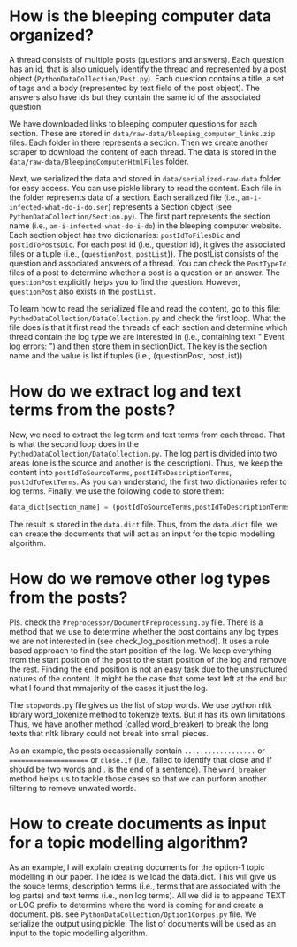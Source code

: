# How is the bleeping computer data organized?
   
A thread consists of multiple posts (questions and answers). Each question has an id, that is also uniquely identify the thread and represented by a post object (`PythonDataCollection/Post.py`).
Each question contains a title, a set of tags and a body (represented by text field of the post object). The answers also have ids but they contain the same id of the associated question.

We have downloaded links to bleeping computer questions for each section. These are stored in `data/raw-data/bleeping_computer_links.zip` files. Each folder in there represents a section. Then we create another scraper to download the content of each thread. The data is stored in the `data/raw-data/BleepingComputerHtmlFiles` folder.

Next, we serialized the data and stored in `data/serialized-raw-data` folder for easy access. You can use pickle library to read the content. Each file in the folder represents data of a section. Each serailized file (i.e., `am-i-infected-what-do-i-do.ser`) represents a Section object (see `PythonDataCollection/Section.py`). The first part represents the section name (i.e., `am-i-infected-what-do-i-do`) in the bleeping computer website. Each section object has two dictionaries: `postIdToFilesDic` and `postIdToPostsDic`. For each post id (i.e., question id), it gives the associated files or a tuple (i.e., (`questionPost`, `postList`)). The postList consists of the question and associated answers of a thread. You can check the `PostTypeId` files of a post to determine whether a post is a question or an answer. The `questionPost` explicitly helps you to find the question. However, `questionPost` also exists in the `postList`.

To learn how to read the serialized file and read the content, go to this file: `PythodDataCollection/DataCollection.py` and check the first loop. What the file does is that it first read the threads of each section and determine which thread contain the log type we are interested in (i.e., containing text " Event log errors: ") and then store them in sectionDict. The key is the section name and the value is list if tuples (i.e., (questionPost, postList)) 

# How do we extract log and text terms from the posts?

Now, we need to extract the log term and text terms from each thread. That is what the second loop does in the `PythodDataCollection/DataCollection.py`. The log part is divided into two areas (one is the source and another is the description). Thus, we keep the content into `postIdToSourceTerms`, `postIdToDescriptionTerms`, `postIdToTextTerms`. As you can understand, the first two dictionaries refer to log terms.
Finally, we use the following code to store them:

```python
data_dict[section_name] = (postIdToSourceTerms,postIdToDescriptionTerms,postIdToTextTerms,postIdToThreads)
```

The result is stored in the `data.dict` file. Thus, from the `data.dict` file, we can create the documents that will act as an input for the topic modelling algorithm.

# How do we remove other log types from the posts?

Pls. check the `Preprocessor/DocumentPreprocessing.py` file. There is a method that we use to determine whether the post contains any log types we are not interested in (see check_log_position method). It uses a rule based approach to find the start position of the log. We keep everything from the start position of the post to the start position of the log and remove the rest. Finding the end position is not an easy task due to the unstructured natures of the content. It might be the case that some text left at the end but what I found that mmajority of the cases it just the log.

The `stopwords.py` file gives us the list of stop words. We use python nltk library word_tokenize method to tokenize texts. But it has its own limitations. Thus, we have another method (called word_breaker) to break the long texts that nltk library could not break into small pieces.

As an example, the posts occassionally contain `..................` or `====================` or `close.If` (i.e., failed to identify that close and If should be two words and . is the end of a sentence). The `word_breaker` method helps us to tackle those cases so that we can purform another filtering to remove unwated words.

# How to create documents as input for a topic modelling algorithm?

As an example, I will explain creating documents for the option-1 topic modelling in our paper. The idea is we load the data.dict. This will give us the souce terms, description terms (i.e., terms that are associated with the log parts) and text terms (i.e., non log terms). All we did is to appeand TEXT or LOG prefix to determine where the word is coming for and create a document. pls. see `PythonDataCollection/Option1Corpus.py` file. We serialize the output using pickle. The list of documents will be used as an input to the topic modelling algorithm.
